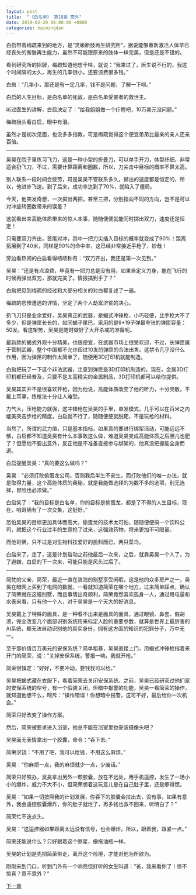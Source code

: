 ```yaml
---
layout: post
title:  "《白名单》 第18章 意外"
date: 2019-02-20 08:00:00 +0800
categories: baimingdan
---
```

白启带着梅疏来到的地方，是“灵蜥断肢再生研究所”，据说能够重新激活人体早已经丧失的断肢再生能力，虽然不可能跟原来的肢体一样完美，但是还是不错的。

看到研究所的招牌，梅疏知道他想干啥，就说：“我来过了，医生说不行的，我这个时间隔的太久，再生的几率很小，还要浪费很多钱。”

白启：“几率小，那还是有一定几率，钱不是问题，了解一下呗。”

白启的人生目标，是白名单的死敌，是白名单受害者的救世主。

听过医生的讲解，白启决定了：“给我姐姐做一个疗程吧，10万美元没问题。”

梅疏抬头看白启，眼中有泪。

虽然才是初次见面，也没多多指教，可是梅疏觉得这个便宜弟弟比最亲的亲人还亲百倍。

***

吴昊在院子里练习飞刀，这是一种小型的折叠刀，可以单手开刀，体型纤细，非常适合扔飞刀，不过，需要计算距离和圈数，所以，刀尖击中目标的概率不算太高。

别人联系一段时间会疲劳，可是吴昊不管联系多久，掷出的速度都是恒定的，所以，他进步飞速。到了后来，成功率达到了70%，就陷入了僵局。

今天，他突发奇想，一次掷出两把，甚至三把，分别指向不同的方向，岂不是可以对冲旋转圈数带来的误差？

这就看出来高能体质带来的惊人本事，随随便便就能同时掷出双刀，速度还是恒定！

只需要双刀齐出，首尾对冲，其中一把刀尖插入目标的概率就变成了90%！距离拓展到了40米，同样是90%的命中率，这已经非常接近手枪了，妙哉！

旁边看热闹的白启看得啧啧称奇：“双刀齐出，我还是第一次见到。”

吴昊：“还是有点浪费，毕竟有一把刀总是没有用，如果自定义刀身，能在飞行的时候再弹出双刃，那就完美了。情报搞到手了？”

白启把见到梅疏的经过和大部分相关的对白都复述了一遍。

梅疏的悲惨遭遇的详情，坚定了两个人劫富济贫的决心。

扔飞刀只是业余爱好，吴昊真正的武器，是蝎式冲锋枪，小巧轻便，比手枪大不了多少，但是弹匣长长的，如同蝎子尾巴，采用的是9*19子弹最夸张的弹匣容量：50发。看这架势，吴昊是随时做好了大开杀戒的准备呢。

最新款的蝎式外观十分精美，也很便宜，在武器市场上很受欢迎，不过，长弹匣属于管制武器，整个中国都不允许超过10发的弹匣的合法出售。这禁令几乎没什么作用，因为弹匣的制作太简单了，随便用3D打印机就能制造。

白启把玩了一下这个非法武器，注意到弹匣是3D打印机制造的。现在，金属3D打印机都已经普及，只要不是太高精尖的金属制品，3D打印机都可以给你提供。

吴昊其实并不是很喜欢开枪，因为他说，高能体质改变了他的听力，十分灵敏，不戴上耳罩，练枪法十分让人难受。

力气大，压枪能力就强，这冲锋枪在吴昊的手里，单发模式，几乎可以在百米之内媲美突击步枪的精度，白启就不行了，随随便便就脱靶，不是玩枪的材料。

当然了，所谓的武力值，只是基本指标，如果真的要进行绑架活动，可能远远不够，白启都不知道吴昊有什么本事敢这么做，难道吴昊变成高能体质之后胆儿也肥了？但愿他不要出意外，反正他是不准备直接参与绑架的，他真没把握能全身而退。

白启提醒吴昊：“真的要这么做吗？”

吴昊：“必须打败偷蛋龙公司，否则我后半生不安生，而打败他们的唯一办法，就是取得力量，这个高能体质的奥秘，就是我能做选择的为数不多的选项，别无选择，冒险也必须做。”

白启笑了：“我的目标是白名单，你的目标是偷蛋龙，都是了不得的人生目标，现在，咱哥俩有了一次交集，这挺好。”

恐怕吴昊的目标更加具体而高大，偷蛋龙的技术太可怕，随随便便搞一个饮料公司，就把这个行业过半的生意抢了过来，这强效药物，将来更加不可限量。

而他哥俩，只不过是对生物科技爱好的民科而已，两只菜鸟。

白启来了，走了，这是计划启动之前他最后一次来，之后，就靠吴昊一个人了，为了避嫌，白启的下一次来，可能只能是风头过后了。

***

简梵的父亲，简荣，最近一直在滨海的别墅享受闲暇，这是他的众多房产之一，吴昊在暗网上买到了电网的数据，一看就知道简荣在哪个地方，过来简单踩点，确认了简荣就在这幢别墅，而且事情出奇顺利，简荣竟然喜欢孤身一人，通过用电量和水表来看，只有他一个人，对于吴昊是一个天大的好消息。

吴昊戴上了特殊的面具，是一种看不出来是面具的面具，通过眼镜、鼻套、假胡须，完全改变几个面部识别系统用来标定人脸的重要参数，就算是世界上最厉害的AI系统，都无法自动识别他的真实身份，拥有这方面的知识的犯罪分子，万中无一。

至于那价值百万美元的安保系统？简单粗暴，吴昊直接上门，用蝎式冲锋枪指着来开门的简荣，说：“关掉安保系统，警报一响，我就开枪。”

简荣很镇定：“好好，不要冲动，要钱我可以给。”

吴昊把蝎式藏在衣服下，看着简荣去关闭安保系统。之前，吴昊已经研究过他们家的安保系统的型号，有一个假装关闭，但暗中报警的功能，吴昊一看简荣的操作，就知道他想干么，呵斥：“操作错误！你想暗中报警，这可不好，最后给你一次机会。”

简荣只好改变了操作方案。

然后，简荣被要求进入浴室，他总不能在浴室里也安装摄像头吧？

吴昊面无表情拿出一个胶囊，命令：“吞下去。”

简荣求饶：“不用了吧，我可以给钱，不用这么麻烦。”

吴昊：“你麻烦一点，我的麻烦就少一点，少废话。”

简荣只好照办，吴昊拿出另外一颗胶囊，放在不远处，用手机遥控，发生了一场小小的爆炸，威力不大不小，但简荣想着这玩意儿是在自己肚子里，还是瘆得慌。

吴昊：“如果一切按照我的计划发展，你吞下的胶囊会拉出去，没有事，如果有意外，我会遥控胶囊爆炸，你的肚子就烂了，再多钱也救不回来，听明白了？”

简荣忙不迭点头。

吴昊：“这遥控器如果距离太远没有信号，也会爆炸，所以，跟着我，跟紧一点。”

简荣还能说什么？只好跟着这个煞星，像拖油瓶一样。

吴昊的计划是先把简荣带走，离开这个险境，才能对他为所欲为。

刚刚来到门口，听到门外有一个响亮但好听的女生叫道：“爸，我来看你了！惊不惊喜？意不意外？”

[下一章](/baimingdan/2019/02/21/19.html)
